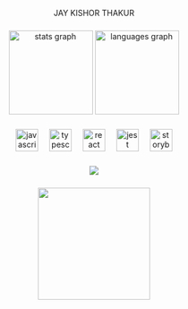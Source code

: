  <p align="center">JAY KISHOR THAKUR</p>

###

<div align="center">
  <img src="https://github-readme-stats.vercel.app/api?username=jay-thakur-147&hide_title=false&hide_rank=false&show_icons=true&include_all_commits=true&count_private=true&disable_animations=false&theme=dracula&locale=en&hide_border=false&order=1" height="150" alt="stats graph"  />
  <img src="https://github-readme-stats.vercel.app/api/top-langs?username=jay-thakur-147&locale=en&hide_title=false&layout=compact&card_width=320&langs_count=5&theme=dracula&hide_border=false&order=2" height="150" alt="languages graph"  />
</div>

###

<div align="center">
  <img src="https://cdn.jsdelivr.net/gh/devicons/devicon/icons/javascript/javascript-original.svg" height="40" alt="javascript logo"  />
  <img width="12" />
  <img src="https://cdn.jsdelivr.net/gh/devicons/devicon/icons/typescript/typescript-original.svg" height="40" alt="typescript logo"  />
  <img width="12" />
  <img src="https://cdn.jsdelivr.net/gh/devicons/devicon/icons/react/react-original.svg" height="40" alt="react logo"  />
  <img width="12" />
  <img src="https://cdn.jsdelivr.net/gh/devicons/devicon/icons/jest/jest-plain.svg" height="40" alt="jest logo"  />
  <img width="12" />
  <img src="https://cdn.jsdelivr.net/gh/devicons/devicon/icons/storybook/storybook-original.svg" height="40" alt="storybook logo"  />
</div>

###

 

###

<div align="center">
  <img src="https://profile-counter.glitch.me/jay-thakur-147/count.svg?"  />
</div>

###

<div align="center">
  <img height="200" src="https://media.licdn.com/dms/image/D5612AQF_jGTodjhpiQ/article-cover_image-shrink_720_1280/0/1690540082500?e=1718236800&v=beta&t=nc7Bt9zJUwXpENE_q16_Bq9xumfm8kpOko7QapqCEME"  />
</div>

###
